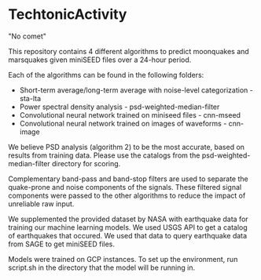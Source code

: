 # TechtonicActivity
"No comet"

This repository contains 4 different algorithms to predict moonquakes and marsquakes given miniSEED files over a 24-hour period.

Each of the algorithms can be found in the following folders:

- Short-term average/long-term average with noise-level categorization - sta-lta
- Power spectral density analysis - psd-weighted-median-filter
- Convolutional neural network trained on miniseed files - cnn-mseed
- Convolutional neural network trained on images of waveforms - cnn-image

We believe PSD analysis (algorithm 2) to be the most accurate, based on results from training data.
Please use the catalogs from the psd-weighted-median-filter directory for scoring.

Complementary band-pass and band-stop filters are used to separate the quake-prone and noise components of the signals.
These filtered signal components were passed to the other algorithms to reduce the impact of unreliable raw input.

We supplemented the provided dataset by NASA with earthquake data for training our machine learning models. 
We used USGS API to get a catalog of earthquakes that occured. 
We used that data to query earthquake data from SAGE to get miniSEED files.

Models were trained on GCP instances. To set up the environment, run script.sh in the directory that the model will be running in.
